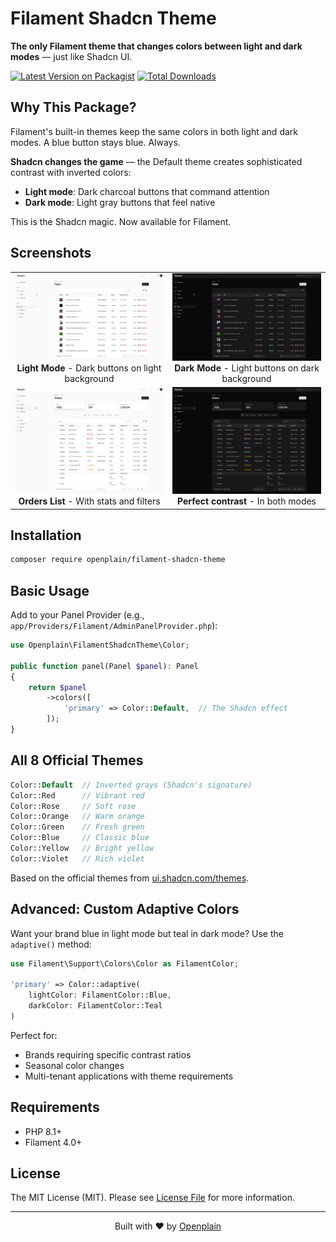 # Filament Shadcn Theme

**The only Filament theme that changes colors between light and dark modes** — just like Shadcn UI.

[![Latest Version on Packagist](https://img.shields.io/packagist/v/openplain/filament-shadcn-theme.svg?style=flat-square)](https://packagist.org/packages/openplain/filament-shadcn-theme)
[![Total Downloads](https://img.shields.io/packagist/dt/openplain/filament-shadcn-theme.svg?style=flat-square)](https://packagist.org/packages/openplain/filament-shadcn-theme)

## Why This Package?

Filament's built-in themes keep the same colors in both light and dark modes. A blue button stays blue. Always.

**Shadcn changes the game** — the Default theme creates sophisticated contrast with inverted colors:
- **Light mode**: Dark charcoal buttons that command attention
- **Dark mode**: Light gray buttons that feel native

This is the Shadcn magic. Now available for Filament.

## Screenshots

<div align="center">
<table>
<tr>
<td align="center">
<img src="screenshots/posts-table-light.png" width="400" alt="Posts - Light Mode">
<br>
<b>Light Mode</b> - Dark buttons on light background
</td>
<td align="center">
<img src="screenshots/posts-table-dark.png" width="400" alt="Posts - Dark Mode">
<br>
<b>Dark Mode</b> - Light buttons on dark background
</td>
</tr>
<tr>
<td align="center">
<img src="screenshots/orders-table-light.png" width="400" alt="Orders - Light Mode">
<br>
<b>Orders List</b> - With stats and filters
</td>
<td align="center">
<img src="screenshots/orders-table-dark.png" width="400" alt="Orders - Dark Mode">
<br>
<b>Perfect contrast</b> - In both modes
</td>
</tr>
</table>
</div>

## Installation

```bash
composer require openplain/filament-shadcn-theme
```

## Basic Usage

Add to your Panel Provider (e.g., `app/Providers/Filament/AdminPanelProvider.php`):

```php
use Openplain\FilamentShadcnTheme\Color;

public function panel(Panel $panel): Panel
{
    return $panel
        ->colors([
            'primary' => Color::Default,  // The Shadcn effect
        ]);
}
```

## All 8 Official Themes

```php
Color::Default  // Inverted grays (Shadcn's signature)
Color::Red      // Vibrant red
Color::Rose     // Soft rose
Color::Orange   // Warm orange
Color::Green    // Fresh green
Color::Blue     // Classic blue
Color::Yellow   // Bright yellow
Color::Violet   // Rich violet
```

Based on the official themes from [ui.shadcn.com/themes](https://ui.shadcn.com/themes).

## Advanced: Custom Adaptive Colors

Want your brand blue in light mode but teal in dark mode? Use the `adaptive()` method:

```php
use Filament\Support\Colors\Color as FilamentColor;

'primary' => Color::adaptive(
    lightColor: FilamentColor::Blue,
    darkColor: FilamentColor::Teal
)
```

Perfect for:
- Brands requiring specific contrast ratios
- Seasonal color changes
- Multi-tenant applications with theme requirements

## Requirements

- PHP 8.1+
- Filament 4.0+

## License

The MIT License (MIT). Please see [License File](LICENSE.md) for more information.

---

<div align="center">
Built with ❤️ by <a href="https://openplain.dev">Openplain</a>
</div>